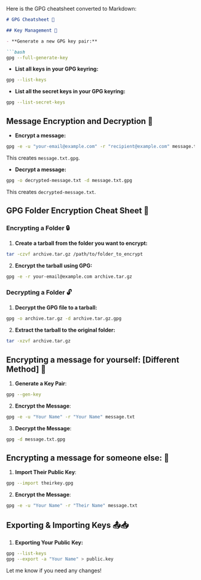 Here is the GPG cheatsheet converted to Markdown:

```markdown
# GPG Cheatsheet 🔐

## Key Management 🔑

- **Generate a new GPG key pair:**

```bash
gpg --full-generate-key
```

- **List all keys in your GPG keyring:** 

```bash
gpg --list-keys
```

- **List all the secret keys in your GPG keyring:**

```bash
gpg --list-secret-keys
```

## Message Encryption and Decryption 💌

- **Encrypt a message:**

```bash
gpg -e -u "your-email@example.com" -r "recipient@example.com" message.txt
```

This creates `message.txt.gpg`.

- **Decrypt a message:**

```bash
gpg -o decrypted-message.txt -d message.txt.gpg
```

This creates `decrypted-message.txt`.

## GPG Folder Encryption Cheat Sheet 📂

### Encrypting a Folder 🔒

1. **Create a tarball from the folder you want to encrypt:**

```bash
tar -czvf archive.tar.gz /path/to/folder_to_encrypt
```

2. **Encrypt the tarball using GPG:** 

```bash
gpg -e -r your-email@example.com archive.tar.gz
```

### Decrypting a Folder 🔓

1. **Decrypt the GPG file to a tarball:**

```bash  
gpg -o archive.tar.gz -d archive.tar.gz.gpg
```

2. **Extract the tarball to the original folder:**

```bash
tar -xzvf archive.tar.gz
```

## Encrypting a message for yourself: [Different Method] 🤔

1. **Generate a Key Pair**:

```bash 
gpg --gen-key
```

2. **Encrypt the Message**:

```bash
gpg -e -u "Your Name" -r "Your Name" message.txt
```

3. **Decrypt the Message**: 

```bash
gpg -d message.txt.gpg
```

## Encrypting a message for someone else: 🤝 

1. **Import Their Public Key**:

```bash
gpg --import theirkey.gpg
```

2. **Encrypt the Message**:

```bash 
gpg -e -u "Your Name" -r "Their Name" message.txt
```

## Exporting & Importing Keys 📤📥

1. **Exporting Your Public Key:**

```bash
gpg --list-keys
gpg --export -a "Your Name" > public.key
```

Let me know if you need any changes!
